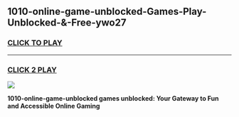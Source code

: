 
## 1010-online-game-unblocked-Games-Play-Unblocked-&-Free-ywo27
<h3>
<a href="https://premium76.site?title=1010-online-game-unblocked&ref=24A">CLICK TO PLAY</a></h3>
<hr>

<h3>
<a href="https://premium76.site?title=1010-online-game-unblocked&ref=24A">CLICK 2 PLAY</a>
  
</h3>

<a href="https://premium76.site?title=1010-online-game-unblocked&ref=24A"><img src="https://clearcache.store/games.png"></a>


**1010-online-game-unblocked games unblocked: Your Gateway to Fun and Accessible Online Gaming**
